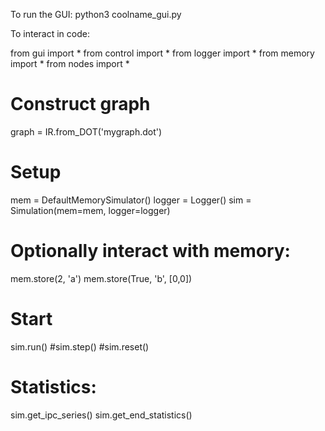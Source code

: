 To run the GUI: 
python3 coolname_gui.py


To interact in code:

from gui import *
from control import *
from logger import *
from memory import *
from nodes import *


# Construct graph
graph = IR.from_DOT('mygraph.dot')

# Setup 
mem = DefaultMemorySimulator()
logger = Logger()
sim = Simulation(mem=mem, logger=logger)

# Optionally interact with memory:
mem.store(2, 'a')
mem.store(True, 'b', [0,0])

# Start
sim.run()
#sim.step()
#sim.reset()

# Statistics:
sim.get_ipc_series()
sim.get_end_statistics()
